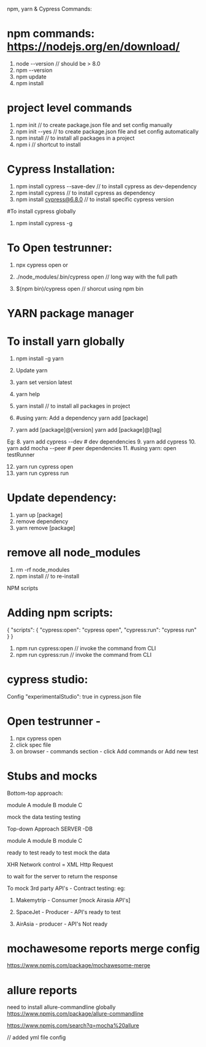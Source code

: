 npm, yarn & Cypress Commands:

# npm commands: https://nodejs.org/en/download/
1. node --version // should be > 8.0
2. npm --version
3. npm update
4. npm install 

# project level commands
1. npm init // to create package.json file and set config manually
2. npm init --yes // to create package.json file and set config automatically
3. npm install // to install all packages in a project
4. npm i // shortcut to install

# Cypress Installation:
1. npm install cypress --save-dev // to install cypress as dev-dependency
2. npm install cypress // to install cypress as dependency
3. npm install cypress@6.8.0 // to install specific cypress version

#To install cypress globally
1. npm install cypress -g

# To Open testrunner:
1. npx cypress open
 or 
2. ./node_modules/.bin/cypress open // long way with the full path

3. $(npm bin)/cypress open // shorcut using npm bin

# YARN package manager

# To install yarn globally
1. npm install -g yarn
2. Update yarn

3. yarn set version latest
4. yarn help
5. yarn install // to install all packages in project
6. #using yarn: Add a dependency yarn add [package]
7. yarn add [package]@[version] yarn add [package]@[tag]

Eg:
8. yarn add cypress --dev # dev dependencies
9. yarn add cypress
10. yarn add mocha --peer # peer dependencies
11. #using yarn: open testRunner

12. yarn run cypress open
13. yarn run cypress run

# Update dependency:
1. yarn up [package]
2. remove dependency
3. yarn remove [package]

# remove all node_modules
1. rm -rf node_modules
2. npm install // to re-install

NPM scripts

# Adding npm scripts:

{ "scripts": { "cypress:open": "cypress open", "cypress:run": "cypress run" } }

1. npm run cypress:open // invoke the command from CLI
2. npm run cypress:run // invoke the command from CLI

# cypress studio:
Config "experimentalStudio": true in cypress.json file

# Open testrunner - 
1. npx cypress open
2. click spec file
3. on browser - commands section - click Add commands or Add new test

# Stubs and mocks

Bottom-top approach:

module A module B module C

mock the data testing testing

Top-down Approach SERVER -DB

module A module B module C

ready to test ready to test mock the data

XHR Network control = XML Http Request

to wait for the server to return the response

To mock 3rd party API's -
Contract testing: 
eg: 

1. Makemytrip - Consumer [mock Airasia API's] 

2. SpaceJet - Producer - API's ready to test 

3. AirAsia - producer - API's Not ready


# mochawesome reports merge config
https://www.npmjs.com/package/mochawesome-merge

# allure reports
need to install allure-commandline globally
https://www.npmjs.com/package/allure-commandline

https://www.npmjs.com/search?q=mocha%20allure

// added yml file config